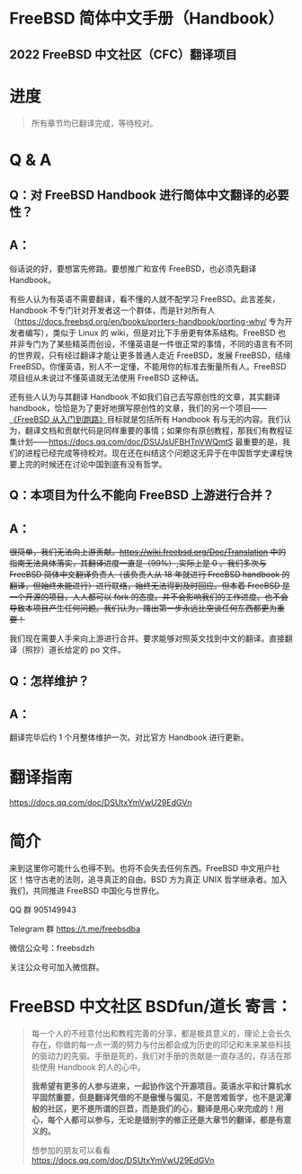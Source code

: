 # FreeBSD 简体中文手册（Handbook）
## 2022 FreeBSD 中文社区（CFC）翻译项目

# 进度

>所有章节均已翻译完成，等待校对。


# Q & A

## Q：对 FreeBSD Handbook 进行简体中文翻译的必要性？

## A：

俗话说的好，要想富先修路。要想推广和宣传 FreeBSD，也必须先翻译 Handbook。

有些人认为有英语不需要翻译，看不懂的人就不配学习 FreeBSD。此言差矣，Handbook 不专门针对开发者这一个群体，而是针对所有人（<https://docs.freebsd.org/en/books/porters-handbook/porting-why/> 专为开发者编写），类似于 Linux 的 wiki，但是对比下手册更有体系结构。FreeBSD 也并非专门为了某些精英而创设，不懂英语是一件很正常的事情，不同的语言有不同的世界观，只有经过翻译才能让更多普通人走近 FreeBSD，发展 FreeBSD，结缘 FreeBSD。你懂英语，别人不一定懂，不能用你的标准去衡量所有人。FreeBSD 项目组从未说过不懂英语就无法使用 FreeBSD 这种话。

还有些人认为与其翻译 Handbook 不如我们自己去写原创性的文章，其实翻译handbook，恰恰是为了更好地撰写原创性的文章，我们的另一个项目——[《FreeBSD 从入门到跑路》](https://github.com/FreeBSD-Ask/FreeBSD-Ask)目标就是包括所有 Handbook 有与无的内容。我们认为，翻译文档和贡献代码是同样重要的事情；如果你有原创教程，那我们有教程征集计划——<https://docs.qq.com/doc/DSUJsUFBHTnVWQmtS>
最重要的是，我们的进程已经完成等待校对。现在还在纠结这个问题这无异于在中国哲学史课程快要上完的时候还在讨论中国到底有没有哲学。

## Q：本项目为什么不能向 FreeBSD 上游进行合并？

## A：

~~很简单，我们无法向上游贡献。<https://wiki.freebsd.org/Doc/Translation> 中的指南无法具体落实，其翻译进度一直是（99%）,实际上是 0 。我们多次与 FreeBSD 简体中文翻译负责人（该负责人从 18 年就进行 FreeBSD handbook 的翻译，但始终未能进行）进行联络，始终无法得到及时回应。但本着 FreeBSD 是一个开源的项目，人人都可以 fork 的态度。并不会影响我们的工作进度。也不会导致本项目产生任何问题。我们认为，踏出第一步永远比空谈任何东西都更为重要！~~

我们现在需要人手来向上游进行合并。要求能够对照英文找到中文的翻译。直接翻译（照抄）道长给定的 po 文件。


## Q：怎样维护？

## A：

翻译完毕后约 1 个月整体维护一次。对比官方 Handbook 进行更新。


# 翻译指南

<https://docs.qq.com/doc/DSUtxYmVwU29EdGVn>

# 简介
来到这里你可能什么也得不到。也将不会失去任何东西。FreeBSD 中文用户社区！恪守古老的法则，追寻真正的自由。BSD 方为真正 UNIX 哲学继承者。加入我们，共同推进 FreeBSD 中国化与世界化。

QQ 群 905149943


Telegram 群 <https://t.me/freebsdba>

微信公众号：freebsdzh

关注公众号可加入微信群。

# FreeBSD 中文社区 BSDfun/道长 寄言：
>每一个人的不经意付出和教程完善的分享，都是极具意义的，理论上会长久存在，你做的每一点一滴的努力与付出都会成为历史的印记和未来某些科技的驱动力的先驱。手册是死的，我们对手册的贡献是一直存活的，存活在那些使用 Handbook 的人的心中。
>
>**我希望有更多的人参与进来，一起协作这个开源项目。英语水平和计算机水平固然重要，但是翻译凭借的不是傲慢与偏见，不是苦难哲学，也不是泥潭般的社区，更不是所谓的巨苣，而是我们的心，翻译是用心来完成的！用心，每个人都可以参与，无论是错别字的修正还是大章节的翻译，都是有意义的。**
>
>想参加的朋友可以看看 <https://docs.qq.com/doc/DSUtxYmVwU29EdGVn>
